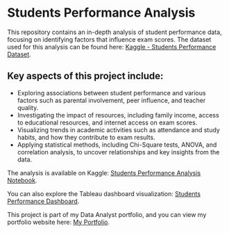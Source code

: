 # Students Performance Analysis

This repository contains an in-depth analysis of student performance data, focusing on identifying factors that influence exam scores. The dataset used for this analysis can be found here: [Kaggle - Students Performance Dataset](https://www.kaggle.com/datasets/lainguyn123/student-performance-factors).

## Key aspects of this project include:

* Exploring associations between student performance and various factors such as parental involvement, peer influence, and teacher quality.
* Investigating the impact of resources, including family income, access to educational resources, and internet access on exam scores.
* Visualizing trends in academic activities such as attendance and study habits, and how they contribute to exam results.
* Applying statistical methods, including Chi-Square tests, ANOVA, and correlation analysis, to uncover relationships and key insights from the data.

The analysis is available on Kaggle: [Students Performance Analysis Notebook](https://www.kaggle.com/code/andriipysarevskyi/students-performance-analysis).

You can also explore the Tableau dashboard visualization: [Students Performance Dashboard](https://public.tableau.com/app/profile/apysarevskyi/viz/StudentsPerformanceAnalysis_17297658022780/Dashboard1?publish=yes).

This project is part of my Data Analyst portfolio, and you can view my portfolio website here: [My Portfolio](https://apysarevskyi.github.io/).
